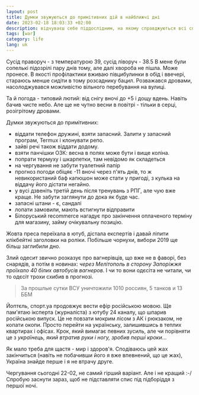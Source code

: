 ```yaml
---
layout: post
title: Думки звужуються до примітивних дій в найближчі дні
date: 2023-02-18 18:03:33 +02:00
description: відчуваєш себе піддослідним, на якому справджуються всі сподівання психологів
tags: [war]
category: life
lang: uk
---
```


Сусід праворуч - з температурою 39, сусід ліворуч - 38.5
В мене були сопелькі підозрілі пару днів тому, але далі хвороба не пішла.
Може пронесе.
В якості профілактики вживаю півцибулинки в обід і ввечері, стараюсь менше сидіти в тому розсаднику бацил.
Розважався дровами, насолоджувався можливістю вільного перебування на вулиці.

Та й погода - типовий лютий: від снігу вночі до +5 і дощу вдень.
Навіть бачив чисте небо. Але ще не чутно весни в повітрі - тільки в серці, розігрітому дровами.

Думки звужуються до примітивних:
- віддати телефон дружині, взяти запасний.
  Залити у запасний програм, Termux і клонувати репо. 
- зайві речі також віддати додому.
- взяти панчішки ОЗК: весна в полях може бути і вище коліна.
- попрати термуху і шкарпетки, там невідомо як складеться
- на чергування не забути туалетний папір
- прогноз погоди обіцяє -11 вночі через п'ять днів, то ж невикористаний баф капюшон може стати у пригоді, з кулька на віддачу його дістати негайно.
- у вусі дзвеніть третій день після тренувань з РПГ, але чую вже краще.
  Не забути заглянути до дока як буде час.
- запасні штани - є, сандалі
- лопати замовили, мають встигнути відправити 
- Білоруський recommerce нагадує про закінчення оплаченого терміну для магазину, займу очікувальну позицію.

Жовта преса переїхала в ютуб, дістала експертів і давай ліпити клікбейтні заголовки на роліки.
Побільше чорнухи, вибори 2019 ще більш заглибили дно.

Злий одесит звично розказує про вагнерівців, що вже не в фаворі, без снарядів, а потім в новинах: _через Мелітополь в сторону Запоріжжя проїхало 40 білих автобусів вагнеров_.
І чи то вони одєсіта не читали, чи то одєсіт трохи схибив в прогнозі.

> За прошлые сутки ВСУ уничтожили 1010 россиян, 5 танков и 13 ББМ

Йоптєль, спорт.уа продовжує вести ефір російською мовою.
Ще пам'ятаю іксперта (журналіста) з ютубу 24 каналу, що шпарив російською випуск.
Це не повзати мокрим лісом з АК і рюкзаком, не копати окопи.
Просто перейти на українську, залишившись в теплих квартирах і офісах.
Крок, який вимагає певних зусиль, але чи порівняти це з _українець, який втратив руки і ногу, зробив перші кроки_...

Як мало треба для щастя - мир і здоров'я.
Сподіваюсь цей жах закінчиться (навіть не побачивши його я вже впевнений, що це жах), Україна знайде перше і я не втрачу друге.

Чергування сьогодні 22-02, не самий гірший варіант. 
Але і не кращий :-/
Спробую заснути зараз, щоб не підставляти спис під підборіддя з першої ночі.